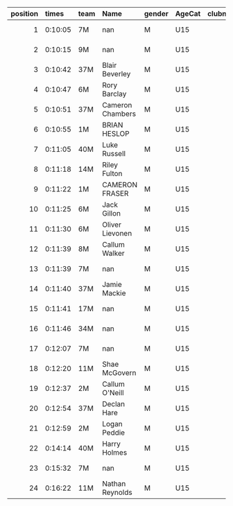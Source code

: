 |   position | times   | team   | Name             | gender   | AgeCat   |   clubnumber | Club name             | Website                                |   finishPosition |
|-----------:|:--------|:-------|:-----------------|:---------|:---------|-------------:|:----------------------|:---------------------------------------|-----------------:|
|          1 | 0:10:05 | 7M     | nan              | M        | U15      |            7 | Giffnock North AC     | https://www.giffnocknorth.co.uk/       |                1 |
|          2 | 0:10:15 | 9M     | nan              | M        | U15      |            9 | Garscube Harriers     | https://www.garscubeharriers.org.uk/   |                2 |
|          3 | 0:10:42 | 37M    | Blair Beverley   | M        | U15      |           37 | Law & District AAC    | http://www.lawaac.co.uk/               |                3 |
|          4 | 0:10:47 | 6M     | Rory Barclay     | M        | U15      |            6 | Cambuslang Harriers   | https://cambuslangharriers.org/        |                4 |
|          5 | 0:10:51 | 37M    | Cameron Chambers | M        | U15      |           37 | Law & District AAC    | http://www.lawaac.co.uk/               |                5 |
|          6 | 0:10:55 | 1M     | BRIAN HESLOP     | M        | U15      |            1 | East Kilbride AC      | http://www.ekac.org.uk/                |                6 |
|          7 | 0:11:05 | 40M    | Luke Russell     | M        | U15      |           40 | Motherwell AC         | https://motherwellac.com/              |                8 |
|          8 | 0:11:18 | 14M    | Riley Fulton     | M        | U15      |           14 | Ayr Seaforth AC       | https://www.ayrseaforth.co.uk/         |               11 |
|          9 | 0:11:22 | 1M     | CAMERON FRASER   | M        | U15      |            1 | East Kilbride AC      | http://www.ekac.org.uk/                |               12 |
|         10 | 0:11:25 | 6M     | Jack Gillon      | M        | U15      |            6 | Cambuslang Harriers   | https://cambuslangharriers.org/        |               13 |
|         11 | 0:11:30 | 6M     | Oliver Lievonen  | M        | U15      |            6 | Cambuslang Harriers   | https://cambuslangharriers.org/        |               14 |
|         12 | 0:11:39 | 8M     | Callum Walker    | M        | U15      |            8 | Bellahouston Harriers | http://www.bellahoustonharriers.co.uk/ |               15 |
|         13 | 0:11:39 | 7M     | nan              | M        | U15      |            7 | Giffnock North AC     | https://www.giffnocknorth.co.uk/       |               16 |
|         14 | 0:11:40 | 37M    | Jamie Mackie     | M        | U15      |           37 | Law & District AAC    | http://www.lawaac.co.uk/               |               17 |
|         15 | 0:11:41 | 17M    | nan              | M        | U15      |           17 | Calderglen Harriers   | http://www.calderglenharriers.org.uk/  |               19 |
|         16 | 0:11:46 | 34M    | nan              | M        | U15      |           34 | Kilbarchan AAC        | https://kilbarchanaac.org.uk/          |               21 |
|         17 | 0:12:07 | 7M     | nan              | M        | U15      |            7 | Giffnock North AC     | https://www.giffnocknorth.co.uk/       |               24 |
|         18 | 0:12:20 | 11M    | Shae McGovern    | M        | U15      |           11 | Airdrie Harriers      | http://airdrieharriers.org/            |               26 |
|         19 | 0:12:37 | 2M     | Callum O'Neill   | M        | U15      |            2 | Kilmarnock H&AC       | http://www.kilmarnockharriers.com/     |               28 |
|         20 | 0:12:54 | 37M    | Declan Hare      | M        | U15      |           37 | Law & District AAC    | http://www.lawaac.co.uk/               |               31 |
|         21 | 0:12:59 | 2M     | Logan Peddie     | M        | U15      |            2 | Kilmarnock H&AC       | http://www.kilmarnockharriers.com/     |               34 |
|         22 | 0:14:14 | 40M    | Harry Holmes     | M        | U15      |           40 | Motherwell AC         | https://motherwellac.com/              |               43 |
|         23 | 0:15:32 | 7M     | nan              | M        | U15      |            7 | Giffnock North AC     | https://www.giffnocknorth.co.uk/       |               50 |
|         24 | 0:16:22 | 11M    | Nathan Reynolds  | M        | U15      |           11 | Airdrie Harriers      | http://airdrieharriers.org/            |               54 |